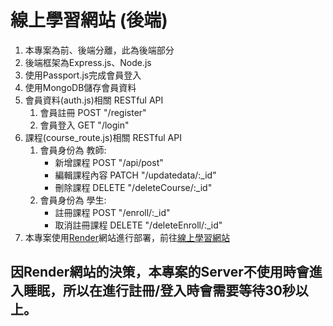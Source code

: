 # 線上學習網站 (後端)  
1. 本專案為前、後端分離，此為後端部分
2. 後端框架為Express.js、Node.js
3. 使用Passport.js完成會員登入
4. 使用MongoDB儲存會員資料
5. 會員資料(auth.js)相關 RESTful API  
   1. 會員註冊 POST "/register"
   2. 會員登入 GET "/login"
6. 課程(course_route.js)相關 RESTful API  
   1. 會員身份為 教師:
      * 新增課程 POST "/api/post"
      * 編輯課程內容 PATCH "/updatedata/:_id"
      * 刪除課程 DELETE "/deleteCourse/:_id"  
   2. 會員身份為 學生:
      * 註冊課程 POST "/enroll/:_id"
      * 取消註冊課程 DELETE "/deleteEnroll/:_id"
7.  本專案使用[Render](https://render.com/)網站進行部署，前往[線上學習網站](https://mern-project-client-49t7.onrender.com)  
## 因Render網站的決策，本專案的Server不使用時會進入睡眠，所以在進行註冊/登入時會需要等待30秒以上。

   
